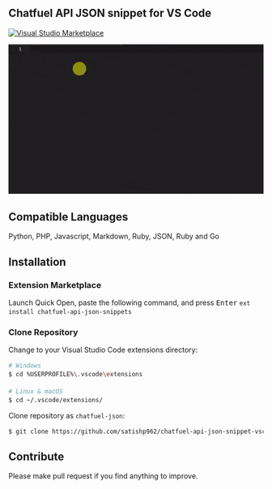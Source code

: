 ## Chatfuel API JSON snippet for VS Code

[![Visual Studio Marketplace](https://marketplace.visualstudio.com/items?itemName=satishmpandey.chatfuel-api-json-snippets)](https://marketplace.visualstudio.com/items?itemName=satishmpandey.chatfuel-api-json-snippets)

![demo gif](https://raw.githubusercontent.com/satishp962/chatfuel-api-json-snippet-vscode/master/images/demo.gif)

## Compatible Languages
Python, PHP, Javascript, Markdown, Ruby, JSON, Ruby and Go

## Installation
### Extension Marketplace
Launch Quick Open, paste the following command, and press <kbd>Enter</kbd>
`ext install chatfuel-api-json-snippets`

### Clone Repository

Change to your Visual Studio Code extensions directory:

```bash
# Windows
$ cd %USERPROFILE%\.vscode\extensions

# Linux & macOS
$ cd ~/.vscode/extensions/
```

Clone repository as `chatfuel-json`:

```bash
$ git clone https://github.com/satishp962/chatfuel-api-json-snippet-vscode chatfuel-json
```

## Contribute
Please make pull request if you find anything to improve.
